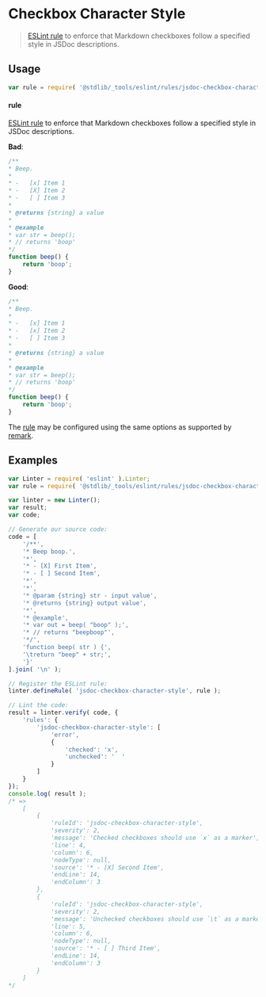 <!--

@license Apache-2.0

Copyright (c) 2018 The Stdlib Authors.

Licensed under the Apache License, Version 2.0 (the "License");
you may not use this file except in compliance with the License.
You may obtain a copy of the License at

   http://www.apache.org/licenses/LICENSE-2.0

Unless required by applicable law or agreed to in writing, software
distributed under the License is distributed on an "AS IS" BASIS,
WITHOUT WARRANTIES OR CONDITIONS OF ANY KIND, either express or implied.
See the License for the specific language governing permissions and
limitations under the License.

-->

# Checkbox Character Style

> [ESLint rule][eslint-rules] to enforce that Markdown checkboxes follow a specified style in JSDoc descriptions.

<section class="intro">

</section>

<!-- /.intro -->

<section class="usage">

## Usage

```javascript
var rule = require( '@stdlib/_tools/eslint/rules/jsdoc-checkbox-character-style' );
```

#### rule

[ESLint rule][eslint-rules] to enforce that Markdown checkboxes follow a specified style in JSDoc descriptions.

**Bad**:

<!-- eslint-disable stdlib/jsdoc-checkbox-character-style, stdlib/jsdoc-markdown-remark -->

```javascript
/**
* Beep.
*
* -   [x] Item 1
* -   [X] Item 2
* -   [ ] Item 3
*
* @returns {string} a value
*
* @example
* var str = beep();
* // returns 'boop'
*/
function beep() {
    return 'boop';
}
```

**Good**:

```javascript
/**
* Beep.
*
* -   [x] Item 1
* -   [x] Item 2
* -   [ ] Item 3
*
* @returns {string} a value
*
* @example
* var str = beep();
* // returns 'boop'
*/
function beep() {
    return 'boop';
}
```

The [rule][eslint-rules] may be configured using the same options as supported by [remark][remark-lint-checkbox-character-style].

</section>

<!-- /.usage -->

<section class="examples">

## Examples

<!-- lint disable no-tabs -->

<!-- eslint no-undef: "error" -->

<!-- eslint-disable no-tabs -->

```javascript
var Linter = require( 'eslint' ).Linter;
var rule = require( '@stdlib/_tools/eslint/rules/jsdoc-checkbox-character-style' );

var linter = new Linter();
var result;
var code;

// Generate our source code:
code = [
    '/**',
    '* Beep boop.',
    '*',
    '* - [X] First Item',
    '* - [ ] Second Item',
    '*',
    '*',
    '* @param {string} str - input value',
    '* @returns {string} output value',
    '*',
    '* @example',
    '* var out = beep( "boop" );',
    '* // returns "beepboop"',
    '*/',
    'function beep( str ) {',
    '\treturn "beep" + str;',
    '}'
].join( '\n' );

// Register the ESLint rule:
linter.defineRule( 'jsdoc-checkbox-character-style', rule );

// Lint the code:
result = linter.verify( code, {
    'rules': {
        'jsdoc-checkbox-character-style': [
            'error',
            {
                'checked': 'x',
                'unchecked': '	'
            }
        ]
    }
});
console.log( result );
/* =>
    [
        {
            'ruleId': 'jsdoc-checkbox-character-style',
            'severity': 2,
            'message': 'Checked checkboxes should use `x` as a marker',
            'line': 4,
            'column': 6,
            'nodeType': null,
            'source': '* - [X] Second Item',
            'endLine': 14,
            'endColumn': 3
        },
        {
            'ruleId': 'jsdoc-checkbox-character-style',
            'severity': 2,
            'message': 'Unchecked checkboxes should use `\t` as a marker',
            'line': 5,
            'column': 6,
            'nodeType': null,
            'source': '* - [ ] Third Item',
            'endLine': 14,
            'endColumn': 3
        }
    ]
*/
```

</section>

<!-- /.examples -->

<section class="links">

[eslint-rules]: https://eslint.org/docs/developer-guide/working-with-rules

[remark-lint-checkbox-character-style]: https://github.com/remarkjs/remark-lint/tree/19150d94f89f7a0d94d083417890236d11839641/packages/remark-lint-checkbox-character-style

</section>

<!-- /.links -->
